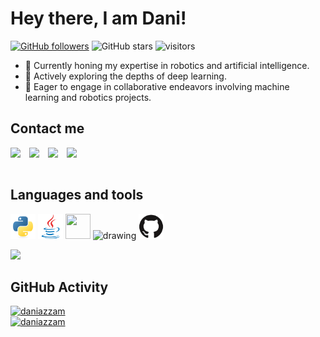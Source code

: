 # Hey there, I am Dani!
[![GitHub followers](https://img.shields.io/github/followers/daniazzam?style=social)](https://github.com/daniazzam?tab=followers)
![GitHub stars](https://img.shields.io/github/stars/daniazzam?style=social)
![visitors](https://visitor-badge-deno.deno.dev/daniazzam.daniazzam.svg)

- 🔭 Currently honing my expertise in robotics and artificial intelligence.
- 🌱 Actively exploring the depths of deep learning.
- 👯 Eager to engage in collaborative endeavors involving machine learning and robotics projects.

## Contact me
<p>
  <a href="mailto:azzam.dani333@gmail.com"><img width="30px" align="left" src="https://cdn.jsdelivr.net/npm/simple-icons@v3/icons/gmail.svg" /></a>
  <a href="mailto:dani.azzam@outlook.com"><img width="30px" align="left" src="https://cdn.jsdelivr.net/npm/simple-icons@v3/icons/microsoftoutlook.svg" /></a>
  <a href="https://linkedin.com/in/dani-azzam/"><img width="30px" align="left" src="https://cdn.jsdelivr.net/npm/simple-icons@v3/icons/linkedin.svg" /></a>
  <a href="https://www.instagram.com/danii_azzam/"><img width="30px" align="left" src="https://cdn.jsdelivr.net/npm/simple-icons@v3/icons/instagram.svg" /></a>
</p>
<br />
<br />

## Languages and tools
<p align="left">
  <img src="https://raw.githubusercontent.com/devicons/devicon/master/icons/python/python-original.svg" width="40" height="40" />
  <img src="https://github.com/devicons/devicon/blob/master/icons/java/java-original.svg" width="40" height="40" />
  <img src="https://upload.wikimedia.org/wikipedia/commons/b/bb/Ros_logo.svg" width="40" height="40" />
  <img src="https://upload.wikimedia.org/wikipedia/commons/thumb/5/53/OpenCV_Logo_with_text.png/195px-OpenCV_Logo_with_text.png" alt="drawing" width="40" height="40"/>
  <img src="https://raw.githubusercontent.com/devicons/devicon/master/icons/github/github-original.svg" width="40" height="40" />
</p>

<p align="left">
  <img src="https://github-readme-stats.vercel.app/api/top-langs/?username=daniazzam&hide=jupyter%20notebook&show_icons=true&locale=en&layout=compact" />
</p>

## GitHub Activity
<a href="https://www.github.com/daniazzam"><img src="https://github-readme-streak-stats.herokuapp.com/?user=daniazzam" alt="daniazzam" /></a>
<br />
<a href="https://www.github.com/daniazzam"><img src="https://github-readme-stats.vercel.app/api?username=daniazzam" alt="daniazzam" /></a>

